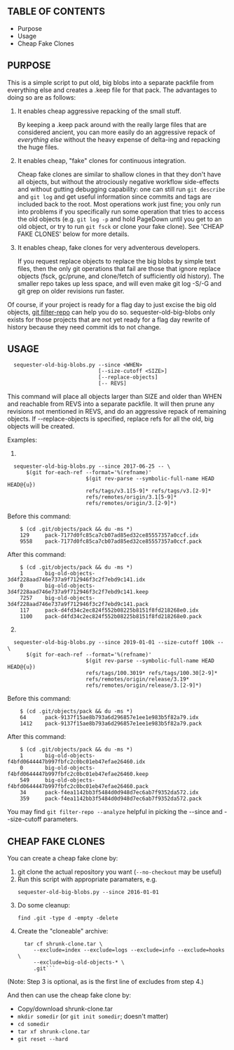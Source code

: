 TABLE OF CONTENTS
-----------------
* Purpose
* Usage
* Cheap Fake Clones


PURPOSE
-------

This is a simple script to put old, big blobs into a separate packfile
from everything else and creates a .keep file for that pack.  The
advantages to doing so are as follows:

  1) It enables cheap aggressive repacking of the small stuff.

     By keeping a .keep pack around with the really large files that
     are considered ancient, you can more easily do an aggressive
     repack of *everything else* without the heavy expense of
     delta-ing and repacking the huge files.

  2) It enables cheap, "fake" clones for continuous integration.

     Cheap fake clones are similar to shallow clones in that they
     don't have all objects, but without the atrociously negative
     workflow side-effects and without gutting debugging capability: one
     can still run `git describe` and `git log` and get useful
     information since commits and tags are included back to the root.
     Most operations work just fine; you only run into problems if you
     specifically run some operation that tries to access the old
     objects (e.g. `git log -p` and hold PageDown until you get to an
     old object, or try to run `git fsck` or clone your fake clone).
     See 'CHEAP FAKE CLONES' below for more details.

  3) It enables cheap, fake clones for very adventerous developers.

     If you request replace objects to replace the big blobs by simple
     text files, then the only git operations that fail are those that
     ignore replace objects (fsck, gc/prune, and clone/fetch of
     sufficiently old history).  The smaller repo takes up less space,
     and will even make git log -S/-G and git grep on older revisions
     run faster.

Of course, if your project is ready for a flag day to just excise the
big old objects, [git
filter-repo](https://github.com/newren/git-filter-repo) can help you
do so.  sequester-old-big-blobs only exists for those projects that
are not yet ready for a flag day rewrite of history because they need
commit ids to not change.


USAGE
-----
```
  sequester-old-big-blobs.py --since <WHEN>
                             [--size-cutoff <SIZE>]
                             [--replace-objects]
                             [-- REVS]
```

This command will place all objects larger than SIZE and older than
WHEN and reachable from REVS into a separate packfile.  It will then
prune any revisions not mentioned in REVS, and do an aggressive repack
of remaining objects.  If --replace-objects is specified, replace refs
for all the old, big objects will be created.

Examples:

1)
```
  sequester-old-big-blobs.py --since 2017-06-25 -- \
      $(git for-each-ref --format='%(refname)'
                         $(git rev-parse --symbolic-full-name HEAD HEAD@{u})
                         refs/tags/v3.1[5-9]* refs/tags/v3.[2-9]*
                         refs/remotes/origin/3.1[5-9]*
                         refs/remotes/origin/3.[2-9]*)
```

  Before this command:
```
    $ (cd .git/objects/pack && du -ms *)
    129     pack-7177d0fc85ca7cb07ad85ed32ce85557357a0ccf.idx
    9558    pack-7177d0fc85ca7cb07ad85ed32ce85557357a0ccf.pack
```

  After this command:
```
    $ (cd .git/objects/pack && du -ms *)
    1       big-old-objects-3d4f228aad746e737a9f712946f3c2f7ebd9c141.idx
    0       big-old-objects-3d4f228aad746e737a9f712946f3c2f7ebd9c141.keep
    7257    big-old-objects-3d4f228aad746e737a9f712946f3c2f7ebd9c141.pack
    117     pack-d4fd34c2ec824f552b08225b8151f8fd218268e0.idx
    1100    pack-d4fd34c2ec824f552b08225b8151f8fd218268e0.pack
```

2)
```
  sequester-old-big-blobs.py --since 2019-01-01 --size-cutoff 100k -- \
      $(git for-each-ref --format='%(refname)'
                         $(git rev-parse --symbolic-full-name HEAD HEAD@{u})
                         refs/tags/100.3019* refs/tags/100.30[2-9]*
                         refs/remotes/origin/release/3.19*
                         refs/remotes/origin/release/3.[2-9]*)
```

  Before this command:
```
    $ (cd .git/objects/pack && du -ms *)
    64      pack-9137f15ae8b793a6d296857e1ee1e983b5f82a79.idx
    1412    pack-9137f15ae8b793a6d296857e1ee1e983b5f82a79.pack
```

  After this command:
```
    $ (cd .git/objects/pack && du -ms *)
    1	    big-old-objects-f4bfd0644447b997fbfc2c0bc01eb47efae26460.idx
    0	    big-old-objects-f4bfd0644447b997fbfc2c0bc01eb47efae26460.keep
    549	    big-old-objects-f4bfd0644447b997fbfc2c0bc01eb47efae26460.pack
    34	    pack-f4ea1142bb3f5484d0d948d7ec6ab7f9352da572.idx
    359	    pack-f4ea1142bb3f5484d0d948d7ec6ab7f9352da572.pack
```


You may find `git filter-repo --analyze` helpful in picking the
--since and --size-cutoff parameters.


CHEAP FAKE CLONES
-----------------

You can create a cheap fake clone by:
  1. git clone the actual repository you want (`--no-checkout` may be useful)
  2. Run this script with appropriate paramaters, e.g.
       ```
       sequester-old-big-blobs.py --since 2016-01-01
       ```
  3. Do some cleanup:
       ```
       find .git -type d -empty -delete
       ```
  4. Create the "cloneable" archive:
       ```
         tar cf shrunk-clone.tar \
            --exclude=index --exclude=logs --exclude=info --exclude=hooks \
            --exclude=big-old-objects-* \
            .git```
(Note: Step 3 is optional, as is the first line of excludes from step 4.)

And then can use the cheap fake clone by:
  * Copy/download shrunk-clone.tar
  * `mkdir somedir`  (or `git init somedir`; doesn't matter)
  * `cd somedir`
  * `tar xf shrunk-clone.tar`
  * `git reset --hard`
